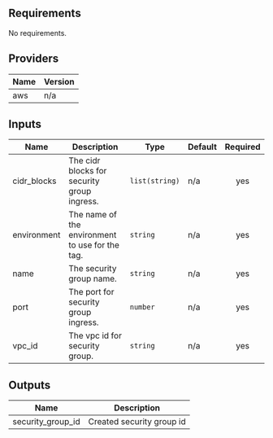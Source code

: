 ## Requirements

No requirements.

## Providers

| Name | Version |
|------|---------|
| aws | n/a |

## Inputs

| Name | Description | Type | Default | Required |
|------|-------------|------|---------|:--------:|
| cidr\_blocks | The cidr blocks for security group ingress. | `list(string)` | n/a | yes |
| environment | The name of the environment to use for the tag. | `string` | n/a | yes |
| name | The security group name. | `string` | n/a | yes |
| port | The port for security group ingress. | `number` | n/a | yes |
| vpc\_id | The vpc id for security group. | `string` | n/a | yes |

## Outputs

| Name | Description |
|------|-------------|
| security\_group\_id | Created security group id |

